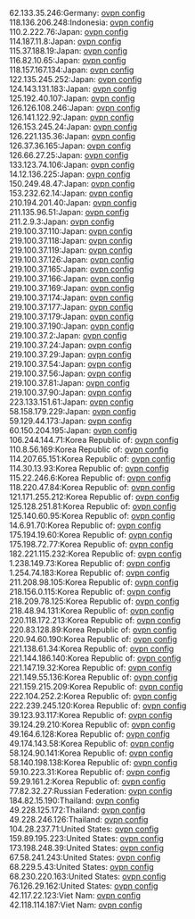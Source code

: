 62.133.35.246:Germany: [ovpn config](vpn/62_133_35_246.ovpn)  
118.136.206.248:Indonesia: [ovpn config](vpn/118_136_206_248.ovpn)  
110.2.222.76:Japan: [ovpn config](vpn/110_2_222_76.ovpn)  
114.187.11.8:Japan: [ovpn config](vpn/114_187_11_8.ovpn)  
115.37.188.19:Japan: [ovpn config](vpn/115_37_188_19.ovpn)  
116.82.10.65:Japan: [ovpn config](vpn/116_82_10_65.ovpn)  
118.157.167.134:Japan: [ovpn config](vpn/118_157_167_134.ovpn)  
122.135.245.252:Japan: [ovpn config](vpn/122_135_245_252.ovpn)  
124.143.131.183:Japan: [ovpn config](vpn/124_143_131_183.ovpn)  
125.192.40.107:Japan: [ovpn config](vpn/125_192_40_107.ovpn)  
126.126.108.246:Japan: [ovpn config](vpn/126_126_108_246.ovpn)  
126.141.122.92:Japan: [ovpn config](vpn/126_141_122_92.ovpn)  
126.153.245.24:Japan: [ovpn config](vpn/126_153_245_24.ovpn)  
126.221.135.36:Japan: [ovpn config](vpn/126_221_135_36.ovpn)  
126.37.36.165:Japan: [ovpn config](vpn/126_37_36_165.ovpn)  
126.66.27.25:Japan: [ovpn config](vpn/126_66_27_25.ovpn)  
133.123.74.106:Japan: [ovpn config](vpn/133_123_74_106.ovpn)  
14.12.136.225:Japan: [ovpn config](vpn/14_12_136_225.ovpn)  
150.249.48.47:Japan: [ovpn config](vpn/150_249_48_47.ovpn)  
153.232.62.14:Japan: [ovpn config](vpn/153_232_62_14.ovpn)  
210.194.201.40:Japan: [ovpn config](vpn/210_194_201_40.ovpn)  
211.135.96.51:Japan: [ovpn config](vpn/211_135_96_51.ovpn)  
211.2.9.3:Japan: [ovpn config](vpn/211_2_9_3.ovpn)  
219.100.37.110:Japan: [ovpn config](vpn/219_100_37_110.ovpn)  
219.100.37.118:Japan: [ovpn config](vpn/219_100_37_118.ovpn)  
219.100.37.119:Japan: [ovpn config](vpn/219_100_37_119.ovpn)  
219.100.37.126:Japan: [ovpn config](vpn/219_100_37_126.ovpn)  
219.100.37.165:Japan: [ovpn config](vpn/219_100_37_165.ovpn)  
219.100.37.166:Japan: [ovpn config](vpn/219_100_37_166.ovpn)  
219.100.37.169:Japan: [ovpn config](vpn/219_100_37_169.ovpn)  
219.100.37.174:Japan: [ovpn config](vpn/219_100_37_174.ovpn)  
219.100.37.177:Japan: [ovpn config](vpn/219_100_37_177.ovpn)  
219.100.37.179:Japan: [ovpn config](vpn/219_100_37_179.ovpn)  
219.100.37.190:Japan: [ovpn config](vpn/219_100_37_190.ovpn)  
219.100.37.2:Japan: [ovpn config](vpn/219_100_37_2.ovpn)  
219.100.37.24:Japan: [ovpn config](vpn/219_100_37_24.ovpn)  
219.100.37.29:Japan: [ovpn config](vpn/219_100_37_29.ovpn)  
219.100.37.54:Japan: [ovpn config](vpn/219_100_37_54.ovpn)  
219.100.37.56:Japan: [ovpn config](vpn/219_100_37_56.ovpn)  
219.100.37.81:Japan: [ovpn config](vpn/219_100_37_81.ovpn)  
219.100.37.90:Japan: [ovpn config](vpn/219_100_37_90.ovpn)  
223.133.151.61:Japan: [ovpn config](vpn/223_133_151_61.ovpn)  
58.158.179.229:Japan: [ovpn config](vpn/58_158_179_229.ovpn)  
59.129.44.173:Japan: [ovpn config](vpn/59_129_44_173.ovpn)  
60.150.204.195:Japan: [ovpn config](vpn/60_150_204_195.ovpn)  
106.244.144.71:Korea Republic of: [ovpn config](vpn/106_244_144_71.ovpn)  
110.8.56.169:Korea Republic of: [ovpn config](vpn/110_8_56_169.ovpn)  
114.207.65.151:Korea Republic of: [ovpn config](vpn/114_207_65_151.ovpn)  
114.30.13.93:Korea Republic of: [ovpn config](vpn/114_30_13_93.ovpn)  
115.22.246.6:Korea Republic of: [ovpn config](vpn/115_22_246_6.ovpn)  
118.220.47.84:Korea Republic of: [ovpn config](vpn/118_220_47_84.ovpn)  
121.171.255.212:Korea Republic of: [ovpn config](vpn/121_171_255_212.ovpn)  
125.128.251.81:Korea Republic of: [ovpn config](vpn/125_128_251_81.ovpn)  
125.140.60.95:Korea Republic of: [ovpn config](vpn/125_140_60_95.ovpn)  
14.6.91.70:Korea Republic of: [ovpn config](vpn/14_6_91_70.ovpn)  
175.194.19.60:Korea Republic of: [ovpn config](vpn/175_194_19_60.ovpn)  
175.198.72.77:Korea Republic of: [ovpn config](vpn/175_198_72_77.ovpn)  
182.221.115.232:Korea Republic of: [ovpn config](vpn/182_221_115_232.ovpn)  
1.238.149.73:Korea Republic of: [ovpn config](vpn/1_238_149_73.ovpn)  
1.254.74.183:Korea Republic of: [ovpn config](vpn/1_254_74_183.ovpn)  
211.208.98.105:Korea Republic of: [ovpn config](vpn/211_208_98_105.ovpn)  
218.156.0.115:Korea Republic of: [ovpn config](vpn/218_156_0_115.ovpn)  
218.209.78.125:Korea Republic of: [ovpn config](vpn/218_209_78_125.ovpn)  
218.48.94.131:Korea Republic of: [ovpn config](vpn/218_48_94_131.ovpn)  
220.118.172.213:Korea Republic of: [ovpn config](vpn/220_118_172_213.ovpn)  
220.83.128.89:Korea Republic of: [ovpn config](vpn/220_83_128_89.ovpn)  
220.94.60.190:Korea Republic of: [ovpn config](vpn/220_94_60_190.ovpn)  
221.138.61.34:Korea Republic of: [ovpn config](vpn/221_138_61_34.ovpn)  
221.144.186.140:Korea Republic of: [ovpn config](vpn/221_144_186_140.ovpn)  
221.147.19.32:Korea Republic of: [ovpn config](vpn/221_147_19_32.ovpn)  
221.149.55.136:Korea Republic of: [ovpn config](vpn/221_149_55_136.ovpn)  
221.159.215.209:Korea Republic of: [ovpn config](vpn/221_159_215_209.ovpn)  
222.104.252.2:Korea Republic of: [ovpn config](vpn/222_104_252_2.ovpn)  
222.239.245.120:Korea Republic of: [ovpn config](vpn/222_239_245_120.ovpn)  
39.123.93.117:Korea Republic of: [ovpn config](vpn/39_123_93_117.ovpn)  
39.124.29.210:Korea Republic of: [ovpn config](vpn/39_124_29_210.ovpn)  
49.164.6.128:Korea Republic of: [ovpn config](vpn/49_164_6_128.ovpn)  
49.174.143.58:Korea Republic of: [ovpn config](vpn/49_174_143_58.ovpn)  
58.124.90.141:Korea Republic of: [ovpn config](vpn/58_124_90_141.ovpn)  
58.140.198.138:Korea Republic of: [ovpn config](vpn/58_140_198_138.ovpn)  
59.10.223.31:Korea Republic of: [ovpn config](vpn/59_10_223_31.ovpn)  
59.29.161.2:Korea Republic of: [ovpn config](vpn/59_29_161_2.ovpn)  
77.82.32.27:Russian Federation: [ovpn config](vpn/77_82_32_27.ovpn)  
184.82.15.190:Thailand: [ovpn config](vpn/184_82_15_190.ovpn)  
49.228.125.172:Thailand: [ovpn config](vpn/49_228_125_172.ovpn)  
49.228.246.126:Thailand: [ovpn config](vpn/49_228_246_126.ovpn)  
104.28.237.71:United States: [ovpn config](vpn/104_28_237_71.ovpn)  
159.89.195.223:United States: [ovpn config](vpn/159_89_195_223.ovpn)  
173.198.248.39:United States: [ovpn config](vpn/173_198_248_39.ovpn)  
67.58.241.243:United States: [ovpn config](vpn/67_58_241_243.ovpn)  
68.229.5.43:United States: [ovpn config](vpn/68_229_5_43.ovpn)  
68.230.220.163:United States: [ovpn config](vpn/68_230_220_163.ovpn)  
76.126.29.162:United States: [ovpn config](vpn/76_126_29_162.ovpn)  
42.117.22.123:Viet Nam: [ovpn config](vpn/42_117_22_123.ovpn)  
42.118.114.187:Viet Nam: [ovpn config](vpn/42_118_114_187.ovpn)  
